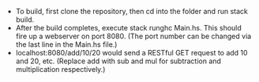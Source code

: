 - To build, first clone the repository, then cd into the folder and run stack build.
- After the build completes, execute stack runghc Main.hs. This should fire up a webserver on port 8080. (The port number can be changed via the last line in the Main.hs file.)
- localhost:8080/add/10/20 would send a RESTful GET request to add 10 and 20, etc. (Replace add with sub and mul for subtraction and multiplication respectively.)
